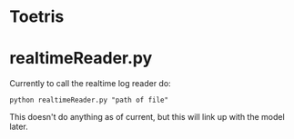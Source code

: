  # Toetris


# realtimeReader.py
Currently to call the realtime log reader do:
```
python realtimeReader.py "path of file"
```
This doesn't do anything as of current, but this will link up with the model later.